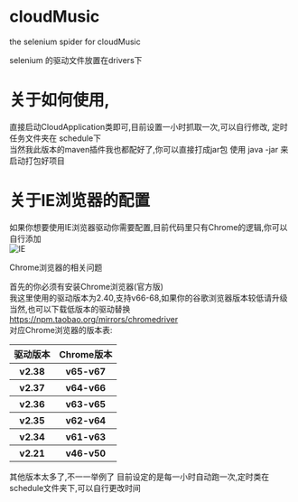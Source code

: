 # cloudMusic
the selenium spider for cloudMusic

selenium 的驱动文件放置在drivers下
# 关于如何使用,
直接启动CloudApplication类即可,目前设置一小时抓取一次,可以自行修改,
定时任务文件夹在 schedule下<br>
当然我此版本的maven插件我也都配好了,你可以直接打成jar包 使用 java -jar 来启动打包好项目

# 关于IE浏览器的配置
如果你想要使用IE浏览器驱动你需要配置,目前代码里只有Chrome的逻辑,你可以自行添加<br>
![IE](https://upload-images.jianshu.io/upload_images/6213878-d45123a4cb1c2ab6.png?imageMogr2/auto-orient/strip%7CimageView2/2/w/386)

Chrome浏览器的相关问题

首先的你必须有安装Chrome浏览器(官方版)<br>
我这里使用的驱动版本为2.40,支持v66-68,如果你的谷歌浏览器版本较低请升级<br>
当然,也可以下载低版本的驱动替换 https://npm.taobao.org/mirrors/chromedriver<br>
对应Chrome浏览器的版本表:<br>
<table>
    <tr>
        <th>驱动版本</th>
        <th>Chrome版本</th>
    </tr>
    <tr>
        <th>v2.38</th>
        <th>v65-v67</th>
    </tr>
    <tr>
        <th>v2.37</th>
        <th>v64-v66</th>
    </tr>
    <tr>
        <th>v2.36</th>
        <th>v63-v65</th>
    </tr>
    <tr>
        <th>v2.35</th>
        <th>v62-v64</th>
    </tr>
    <tr>
        <th>v2.34</th>
        <th>v61-v63</th>
    </tr>
    <tr>
        <th>v2.21</th>
        <th>v46-v50</th>
    </tr>
</table>
其他版本太多了,不一一举例了
目前设定的是每一小时自动跑一次,定时类在 schedule文件夹下,可以自行更改时间

